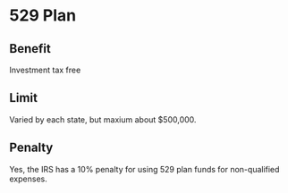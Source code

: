 # 529 Plan

## Benefit

Investment tax free

## Limit

Varied by each state, but maxium about $500,000.

## Penalty

Yes, the IRS has a 10% penalty for using 529 plan funds for non-qualified expenses. 

